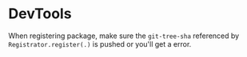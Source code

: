 # DevTools

When registering package, make sure the `git-tree-sha` referenced by `Registrator.register(.)` is pushed or you'll get a error.
